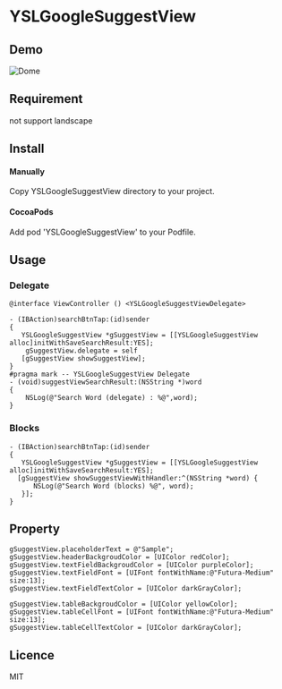 # YSLGoogleSuggestView

## Demo
![Dome](https://raw.githubusercontent.com/y-hryk/YSLGoogleSuggestView/master/sample.gif)
## Requirement
not support landscape
## Install
#### Manually
 Copy YSLGoogleSuggestView directory to your project.
#### CocoaPods
 Add pod 'YSLGoogleSuggestView' to your Podfile.
 
## Usage
### Delegate
    
    @interface ViewController () <YSLGoogleSuggestViewDelegate>
    
    - (IBAction)searchBtnTap:(id)sender
    {
       YSLGoogleSuggestView *gSuggestView = [[YSLGoogleSuggestView alloc]initWithSaveSearchResult:YES];
        gSuggestView.delegate = self
       [gSuggestView showSuggestView];
    }
    #pragma mark -- YSLGoogleSuggestView Delegate
    - (void)suggestViewSearchResult:(NSString *)word
    {
        NSLog(@"Search Word (delegate) : %@",word);
    }
    
### Blocks
    
    - (IBAction)searchBtnTap:(id)sender
    {
       YSLGoogleSuggestView *gSuggestView = [[YSLGoogleSuggestView alloc]initWithSaveSearchResult:YES];
      [gSuggestView showSuggestViewWithHandler:^(NSString *word) {
          NSLog(@"Search Word (blocks) %@", word);
       }];
    }
    
## Property
    
    gSuggestView.placeholderText = @"Sample";
    gSuggestView.headerBackgroudColor = [UIColor redColor];
    gSuggestView.textFieldBackgroudColor = [UIColor purpleColor];
    gSuggestView.textFieldFont = [UIFont fontWithName:@"Futura-Medium" size:13];
    gSuggestView.textFieldTextColor = [UIColor darkGrayColor];
    
    gSuggestView.tableBackgroudColor = [UIColor yellowColor];
    gSuggestView.tableCellFont = [UIFont fontWithName:@"Futura-Medium" size:13];
    gSuggestView.tableCellTextColor = [UIColor darkGrayColor];
    
## Licence
MIT
